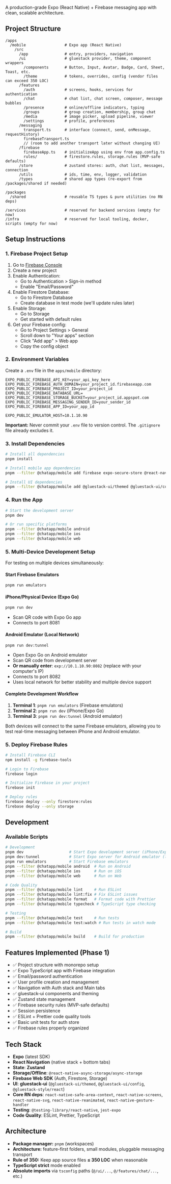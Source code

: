 A production-grade Expo (React Native) + Firebase messaging app with clean, scalable architecture.

## Project Structure

```
/apps
  /mobile                 # Expo app (React Native)
    /src
      /app                # entry, providers, navigation
      /ui                 # gluestack provider, theme, component wrappers
        /components       # Button, Input, Avatar, Badge, Card, Sheet, Toast, etc.
        /theme            # tokens, overrides, config (vendor files can exceed 350 LOC)
      /features
        /auth             # screens, hooks, services for authentication
        /chat             # chat list, chat screen, composer, message bubbles
        /presence         # online/offline indicators, typing
        /groups           # group creation, membership, group chat
        /media            # image picker, upload pipeline, viewer
        /settings         # profile, preferences
      /messaging
        transport.ts      # interface (connect, send, onMessage, requestHistory)
        firebaseTransport.ts
        // (room to add another transport later without changing UI)
      /firebase
        firebaseApp.ts    # initializeApp using env from app.config.ts
        rules/            # firestore.rules, storage.rules (MVP-safe defaults)
      /store              # zustand stores: auth, chat list, messages, connection
      /utils              # ids, time, env, logger, validation
      /types              # shared app types (re-export from /packages/shared if needed)

/packages
  /shared                 # reusable TS types & pure utilities (no RN deps)

/services                 # reserved for backend services (empty for now)
/infra                    # reserved for local tooling, docker, scripts (empty for now)
```

## Setup Instructions

### 1. Firebase Project Setup

1. Go to [Firebase Console](https://console.firebase.google.com/)
2. Create a new project
3. Enable Authentication:
   - Go to Authentication > Sign-in method
   - Enable "Email/Password"
4. Enable Firestore Database:
   - Go to Firestore Database
   - Create database in test mode (we'll update rules later)
5. Enable Storage:
   - Go to Storage
   - Get started with default rules
6. Get your Firebase config:
   - Go to Project Settings > General
   - Scroll down to "Your apps" section
   - Click "Add app" > Web app
   - Copy the config object

### 2. Environment Variables

Create a `.env` file in the `apps/mobile` directory:

```env
EXPO_PUBLIC_FIREBASE_API_KEY=your_api_key_here
EXPO_PUBLIC_FIREBASE_AUTH_DOMAIN=your_project_id.firebaseapp.com
EXPO_PUBLIC_FIREBASE_PROJECT_ID=your_project_id
EXPO_PUBLIC_FIREBASE_DATABASE_URL=
EXPO_PUBLIC_FIREBASE_STORAGE_BUCKET=your_project_id.appspot.com
EXPO_PUBLIC_FIREBASE_MESSAGING_SENDER_ID=your_sender_id
EXPO_PUBLIC_FIREBASE_APP_ID=your_app_id

EXPO_PUBLIC_EMULATOR_HOST=10.1.10.90
```

**Important:** Never commit your `.env` file to version control. The `.gitignore` file already excludes it.

### 3. Install Dependencies

```bash
# Install all dependencies
pnpm install

# Install mobile app dependencies
pnpm --filter @chatapp/mobile add firebase expo-secure-store @react-navigation/native @react-navigation/native-stack @react-navigation/bottom-tabs react-native-safe-area-context react-native-screens @react-native-async-storage/async-storage zustand

# Install UI dependencies
pnpm --filter @chatapp/mobile add @gluestack-ui/themed @gluestack-ui/config @gluestack-style/react react-native-svg react-native-reanimated react-native-gesture-handler
```

### 4. Run the App

```bash
# Start the development server
pnpm dev

# Or run specific platforms
pnpm --filter @chatapp/mobile android
pnpm --filter @chatapp/mobile ios
pnpm --filter @chatapp/mobile web
```

### 5. Multi-Device Development Setup

For testing on multiple devices simultaneously:

#### Start Firebase Emulators

```bash
pnpm run emulators
```

#### iPhone/Physical Device (Expo Go)

```bash
pnpm run dev
```

- Scan QR code with Expo Go app
- Connects to port 8081

#### Android Emulator (Local Network)

```bash
pnpm run dev:tunnel
```

- Open Expo Go on Android emulator
- Scan QR code from development server
- **Or manually enter**: `exp://10.1.10.90:8082` (replace with your computer's IP)
- Connects to port 8082
- Uses local network for better stability and multiple device support

#### Complete Development Workflow

1. **Terminal 1**: `pnpm run emulators` (Firebase emulators)
2. **Terminal 2**: `pnpm run dev` (iPhone/Expo Go)
3. **Terminal 3**: `pnpm run dev:tunnel` (Android emulator)

Both devices will connect to the same Firebase emulators, allowing you to test real-time messaging between iPhone and Android emulator.

### 5. Deploy Firebase Rules

```bash
# Install Firebase CLI
npm install -g firebase-tools

# Login to Firebase
firebase login

# Initialize Firebase in your project
firebase init

# Deploy rules
firebase deploy --only firestore:rules
firebase deploy --only storage
```

## Development

### Available Scripts

```bash
# Development
pnpm dev                    # Start Expo development server (iPhone/Expo Go)
pnpm dev:tunnel             # Start Expo server for Android emulator (local network)
pnpm run emulators          # Start Firebase emulators
pnpm --filter @chatapp/mobile android  # Run on Android
pnpm --filter @chatapp/mobile ios      # Run on iOS
pnpm --filter @chatapp/mobile web      # Run on Web

# Code Quality
pnpm --filter @chatapp/mobile lint     # Run ESLint
pnpm --filter @chatapp/mobile lint:fix # Fix ESLint issues
pnpm --filter @chatapp/mobile format   # Format code with Prettier
pnpm --filter @chatapp/mobile typecheck # TypeScript type checking

# Testing
pnpm --filter @chatapp/mobile test     # Run tests
pnpm --filter @chatapp/mobile test:watch # Run tests in watch mode

# Build
pnpm --filter @chatapp/mobile build    # Build for production
```

## Features Implemented (Phase 1)

- ✅ Project structure with monorepo setup
- ✅ Expo TypeScript app with Firebase integration
- ✅ Email/password authentication
- ✅ User profile creation and management
- ✅ Navigation with Auth stack and Main tabs
- ✅ gluestack-ui components and theming
- ✅ Zustand state management
- ✅ Firebase security rules (MVP-safe defaults)
- ✅ Session persistence
- ✅ ESLint + Prettier code quality tools
- ✅ Basic unit tests for auth store
- ✅ Firebase rules properly organized

## Tech Stack

- **Expo** (latest SDK)
- **React Navigation** (native stack + bottom tabs)
- **State**: **Zustand**
- **Storage/Offline**: `@react-native-async-storage/async-storage`
- **Firebase Web SDK** (Auth, Firestore, Storage)
- **UI**: **gluestack-ui** (`@gluestack-ui/themed`, `@gluestack-ui/config`, `@gluestack-style/react`)
- **Core RN deps**: `react-native-safe-area-context`, `react-native-screens`, `react-native-svg`, `react-native-reanimated`, `react-native-gesture-handler`
- **Testing**: `@testing-library/react-native`, `jest-expo`
- **Code Quality**: ESLint, Prettier, TypeScript

## Architecture

- **Package manager:** `pnpm` (workspaces)
- **Architecture:** feature-first folders, small modules, pluggable messaging transport
- **Rule of 350:** Keep app source files **≤ 350 LOC** when reasonable
- **TypeScript strict** mode enabled
- **Absolute imports** via `tsconfig` paths (`@/ui/...`, `@/features/chat/...`, etc.)
